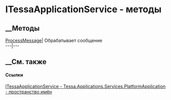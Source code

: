 # ITessaApplicationService - методы
##  __Методы
[ProcessMessage](M_Tessa_Applications_Services_PlatformApplication_ITessaApplicationService_ProcessMessage.htm)|
Обрабатывает сообщение  
---|---  
## __См. также
#### Ссылки
[ITessaApplicationService -
](T_Tessa_Applications_Services_PlatformApplication_ITessaApplicationService.htm)
[Tessa.Applications.Services.PlatformApplication - пространство
имён](N_Tessa_Applications_Services_PlatformApplication.htm)
